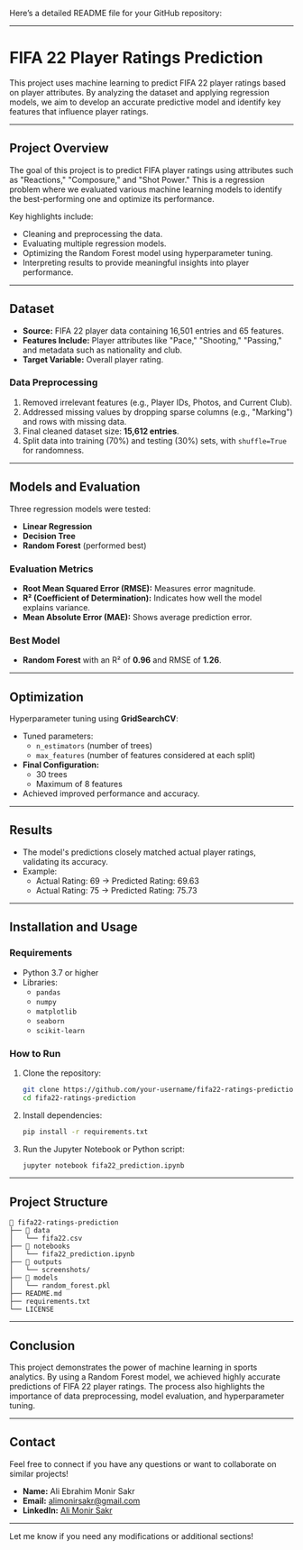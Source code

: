 Here’s a detailed README file for your GitHub repository:

---

# **FIFA 22 Player Ratings Prediction**

This project uses machine learning to predict FIFA 22 player ratings based on player attributes. By analyzing the dataset and applying regression models, we aim to develop an accurate predictive model and identify key features that influence player ratings.  

---

## **Project Overview**
The goal of this project is to predict FIFA player ratings using attributes such as "Reactions," "Composure," and "Shot Power." This is a regression problem where we evaluated various machine learning models to identify the best-performing one and optimize its performance.  

Key highlights include:
- Cleaning and preprocessing the data.
- Evaluating multiple regression models.
- Optimizing the Random Forest model using hyperparameter tuning.  
- Interpreting results to provide meaningful insights into player performance.

---

## **Dataset**
- **Source:** FIFA 22 player data containing 16,501 entries and 65 features.
- **Features Include:** Player attributes like "Pace," "Shooting," "Passing," and metadata such as nationality and club.
- **Target Variable:** Overall player rating.

### **Data Preprocessing**
1. Removed irrelevant features (e.g., Player IDs, Photos, and Current Club).  
2. Addressed missing values by dropping sparse columns (e.g., "Marking") and rows with missing data.  
3. Final cleaned dataset size: **15,612 entries**.  
4. Split data into training (70%) and testing (30%) sets, with `shuffle=True` for randomness.

---

## **Models and Evaluation**
Three regression models were tested:
- **Linear Regression**
- **Decision Tree**
- **Random Forest** (performed best)

### **Evaluation Metrics**
- **Root Mean Squared Error (RMSE):** Measures error magnitude.  
- **R² (Coefficient of Determination):** Indicates how well the model explains variance.  
- **Mean Absolute Error (MAE):** Shows average prediction error.

### **Best Model**
- **Random Forest** with an R² of **0.96** and RMSE of **1.26**.

---

## **Optimization**
Hyperparameter tuning using **GridSearchCV**:
- Tuned parameters:  
  - `n_estimators` (number of trees)  
  - `max_features` (number of features considered at each split)
- **Final Configuration:**  
  - 30 trees  
  - Maximum of 8 features  
- Achieved improved performance and accuracy.

---

## **Results**
- The model's predictions closely matched actual player ratings, validating its accuracy.
- Example:
  - Actual Rating: 69 → Predicted Rating: 69.63
  - Actual Rating: 75 → Predicted Rating: 75.73  

---

## **Installation and Usage**
### **Requirements**
- Python 3.7 or higher  
- Libraries:  
  - `pandas`  
  - `numpy`  
  - `matplotlib`  
  - `seaborn`  
  - `scikit-learn`  

### **How to Run**
1. Clone the repository:  
   ```bash
   git clone https://github.com/your-username/fifa22-ratings-prediction.git
   cd fifa22-ratings-prediction
   ```
2. Install dependencies:  
   ```bash
   pip install -r requirements.txt
   ```
3. Run the Jupyter Notebook or Python script:  
   ```bash
   jupyter notebook fifa22_prediction.ipynb
   ```

---

## **Project Structure**
```
📁 fifa22-ratings-prediction  
├── 📂 data  
│   └── fifa22.csv  
├── 📂 notebooks  
│   └── fifa22_prediction.ipynb  
├── 📂 outputs  
│   └── screenshots/  
├── 📂 models  
│   └── random_forest.pkl  
├── README.md  
├── requirements.txt  
└── LICENSE  
```

---

## **Conclusion**
This project demonstrates the power of machine learning in sports analytics. By using a Random Forest model, we achieved highly accurate predictions of FIFA 22 player ratings. The process also highlights the importance of data preprocessing, model evaluation, and hyperparameter tuning.

---

## **Contact**
Feel free to connect if you have any questions or want to collaborate on similar projects!  
- **Name:** Ali Ebrahim Monir Sakr  
- **Email:** alimonirsakr@gmail.com  
- **LinkedIn:** [Ali Monir Sakr](https://www.linkedin.com/in/ali-monir-sakr)  

---

Let me know if you need any modifications or additional sections!
